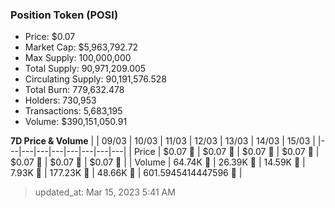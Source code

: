 
  ### Position Token (POSI)
  - Price: $0.07
  - Market Cap: $5,963,792.72
  - Max Supply: 100,000,000
  - Total Supply: 90,971,209.005
  - Circulating Supply: 90,191,576.528
  - Total Burn: 779,632.478
  - Holders: 730,953
  - Transactions: 5,683,195
  - Volume: $390,151,050.91

  **7D Price & Volume**
  | | 09&#x2F;03 | 10&#x2F;03 | 11&#x2F;03 | 12&#x2F;03 | 13&#x2F;03 | 14&#x2F;03 | 15&#x2F;03 |
  |---|---|---|---|---|---|---|---|
  | Price | $0.07 🔻 | $0.07 🔻 | $0.07 🔻 | $0.07 🔻 | $0.07 🔻 | $0.07 🚀 | $0.07 🔻 |
  | Volume | 64.74K 🚀 | 26.39K 🔻 | 14.59K 🔻 | 7.93K 🔻 | 177.23K 🚀 | 48.66K 🔻 | 601.5945414447596 🔻 |

  > updated_at: Mar 15, 2023 5:41 AM
